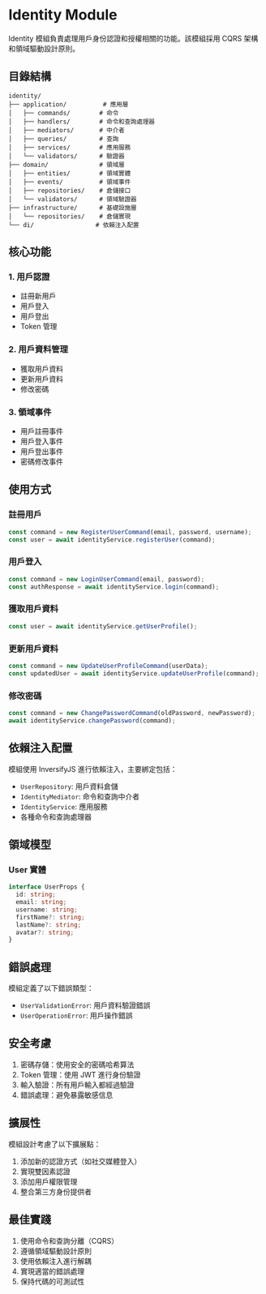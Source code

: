 # Identity Module

Identity 模組負責處理用戶身份認證和授權相關的功能。該模組採用 CQRS 架構和領域驅動設計原則。

## 目錄結構

```
identity/
├── application/          # 應用層
│   ├── commands/        # 命令
│   ├── handlers/        # 命令和查詢處理器
│   ├── mediators/       # 中介者
│   ├── queries/         # 查詢
│   ├── services/        # 應用服務
│   └── validators/      # 驗證器
├── domain/              # 領域層
│   ├── entities/        # 領域實體
│   ├── events/          # 領域事件
│   ├── repositories/    # 倉儲接口
│   └── validators/      # 領域驗證器
├── infrastructure/      # 基礎設施層
│   └── repositories/    # 倉儲實現
└── di/                 # 依賴注入配置
```

## 核心功能

### 1. 用戶認證

- 註冊新用戶
- 用戶登入
- 用戶登出
- Token 管理

### 2. 用戶資料管理

- 獲取用戶資料
- 更新用戶資料
- 修改密碼

### 3. 領域事件

- 用戶註冊事件
- 用戶登入事件
- 用戶登出事件
- 密碼修改事件

## 使用方式

### 註冊用戶

```typescript
const command = new RegisterUserCommand(email, password, username);
const user = await identityService.registerUser(command);
```

### 用戶登入

```typescript
const command = new LoginUserCommand(email, password);
const authResponse = await identityService.login(command);
```

### 獲取用戶資料

```typescript
const user = await identityService.getUserProfile();
```

### 更新用戶資料

```typescript
const command = new UpdateUserProfileCommand(userData);
const updatedUser = await identityService.updateUserProfile(command);
```

### 修改密碼

```typescript
const command = new ChangePasswordCommand(oldPassword, newPassword);
await identityService.changePassword(command);
```

## 依賴注入配置

模組使用 InversifyJS 進行依賴注入，主要綁定包括：

- `UserRepository`: 用戶資料倉儲
- `IdentityMediator`: 命令和查詢中介者
- `IdentityService`: 應用服務
- 各種命令和查詢處理器

## 領域模型

### User 實體

```typescript
interface UserProps {
  id: string;
  email: string;
  username: string;
  firstName?: string;
  lastName?: string;
  avatar?: string;
}
```

## 錯誤處理

模組定義了以下錯誤類型：

- `UserValidationError`: 用戶資料驗證錯誤
- `UserOperationError`: 用戶操作錯誤

## 安全考慮

1. 密碼存儲：使用安全的密碼哈希算法
2. Token 管理：使用 JWT 進行身份驗證
3. 輸入驗證：所有用戶輸入都經過驗證
4. 錯誤處理：避免暴露敏感信息

## 擴展性

模組設計考慮了以下擴展點：

1. 添加新的認證方式（如社交媒體登入）
2. 實現雙因素認證
3. 添加用戶權限管理
4. 整合第三方身份提供者

## 最佳實踐

1. 使用命令和查詢分離（CQRS）
2. 遵循領域驅動設計原則
3. 使用依賴注入進行解耦
4. 實現適當的錯誤處理
5. 保持代碼的可測試性
